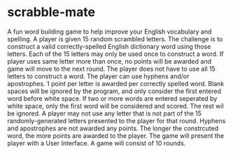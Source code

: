 # scrabble-mate
A fun word building game to help improve your English vocabulary and spelling. A player is given 15 random scrambled letters. The challenge is to construct a valid correctly-spelled English dictionary word using those letters.  Each of the 15 letters may only be used once to construct a word.   If player uses same letter more than once, no points will be awarded and game will move to the next round. The player does not have to use all 15 letters to construct a word. The player can use hyphens and/or apostrophes. 1 point per letter is awarded per correctly spelled word. Blank spaces will be ignored by the program, and only consider the first entered word before white space. If two or more words are entered seperated by white space, only the first word will be considered and scored. The rest wil be ignored. A player may not use any letter that is not part of the 15 randomly-generated letters presented to the player for that round. Hyphens and apostrophes are not awarded any points. The longer the constrcuted word, the more points are awarded to the player. The game will present the player with a User Interface. A game will consist of 10 rounds.